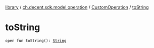 [library](../../index.md) / [ch.decent.sdk.model.operation](../index.md) / [CustomOperation](index.md) / [toString](./to-string.md)

# toString

`open fun toString(): `[`String`](https://kotlinlang.org/api/latest/jvm/stdlib/kotlin/-string/index.html)